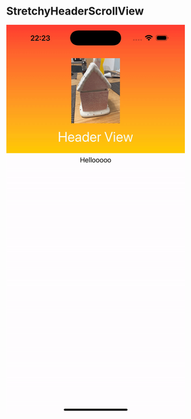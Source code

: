#  StretchyHeaderScrollView

![me](https://github.com/nicoreese/StretchyHeaderScrollView/blob/main/Intro.gif)
